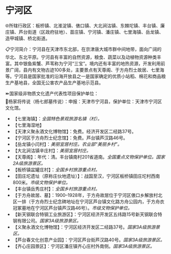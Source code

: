 # 宁河区  
🌐所辖行政区：板桥镇、北淮淀镇、俵口镇、大北涧沽镇、东棘坨镇、丰台镇、廉庄镇、芦台街道（区政府驻地）、苗庄镇、宁河镇、潘庄镇、七里海镇、岳龙镇、造甲城镇、桥北街道。  

📋宁河简介：宁河县在天津市东北部，在京津唐大城市群中间地带，面向广阔的华北、东北平原。宁河县有丰富的自然资源，粮食、蔬菜以及动植物资源种类丰富。其中银鱼紫蟹、芦苇称为宁河“三宝”。境内还有丰富的地热资源，开发利用前景广阔，县内有文物古迹100多处，主要景点有天尊阁、于方舟烈士故居、七里海等。宁河县是国家批准的沿海开放县之一是国家确定的优质小站稻、棉花和商品粮生产基地县，全国无公害农产品生产基地示范县。  

⏩国家级非物质文化遗产代表性项目保护单位：  
🔸杨家将传说（杨七郎墓传说）：申报：天津市宁河县，保护单位：天津市宁河区文化馆。  

* 【七里海镇】：*全国特色景观旅游名镇（村）。*  
* 【七里海湿地】  
* 【天津义聚永酒文化博物馆】：免费。经济开发区二经路37号。  
* 【宁河区于方舟烈士纪念馆】：免费。芦台镇芦汉路46号。  
* 【岳龙镇小闫村】：*美丽宜居村庄。农业部“美丽乡村”。*  
* 【大北涧沽镇辛庄村】：*美丽宜居村庄。*  
* 【天尊阁】：年代：清。丰台镇南村201省道南。*全国重点文物保护单位。国家2A级旅游景区。*  
* 【板桥镇盆罐庄村】：*全国乡村旅游重点村。*  
* 【田庄坨遗址（原称庄伙地遗址）】：战国至汉，宁河区板桥镇田庄坨村西南800米。*市级文物保护单位。*  
* 【丰台镇岳秀庄村】：*全国乡村旅游重点村。*  
* 【于方舟故居、墓】：1900–1928年，于方舟故居位于宁河区俵口乡解放村北区一排（于方舟烈士纪念碑地址在宁河区芦台镇文化路方舟公园内，于方舟衣冠冢墓地在宁河区芦台镇芦汉路46号）。*市级文物保护单位。*  
* 【新天钢联合特钢工业旅游区】：宁河区经济开发区五纬路15号新天钢联合特钢有限公司。*国家3A级旅游景区。*  
* 【义聚永酒文化博物馆】：宁河区经济开发区二经路37号。*国家3A级旅游景区。*  
* 【芦台春文化创意产业园】：宁河区芦台街芦汉路40号。*国家3A级旅游景区。*  
* 【齐心庄园景区】：宁河区潘庄镇齐心庄村外南侧。*国家3A级旅游景区。*  
<!-- Last processed: 2025-07-22 03:44:26 -->
